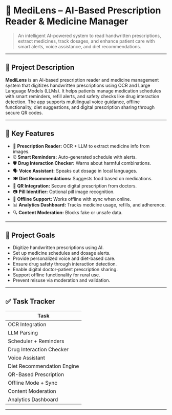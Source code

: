# 🧠 MediLens – AI-Based Prescription Reader & Medicine Manager
> An intelligent AI-powered system to read handwritten prescriptions, extract medicines, track dosages, and enhance patient care with smart alerts, voice assistance, and diet recommendations.

---

## 📌 Project Description

**MediLens** is an AI-based prescription reader and medicine management system that digitizes handwritten prescriptions using OCR and Large Language Models (LLMs). It helps patients manage medication schedules with smart reminders, refill alerts, and safety checks like drug interaction detection. The app supports multilingual voice guidance, offline functionality, diet suggestions, and digital prescription sharing through secure QR codes.

---

## 🚀 Key Features

- 📸 **Prescription Reader:** OCR + LLM to extract medicine info from images.
- ⏰ **Smart Reminders:** Auto-generated schedule with alerts.
- 🛡️ **Drug Interaction Checker:** Warns about harmful combinations.
- 🗣️ **Voice Assistant:** Speaks out dosage in local languages.
- 🍽️ **Diet Recommendations:** Suggests food based on medications.
- 🧾 **QR Integration:** Secure digital prescription from doctors.
- 📷 **Pill Identifier:** Optional pill image recognition.
- 📴 **Offline Support:** Works offline with sync when online.
- 📊 **Analytics Dashboard:** Tracks medicine usage, refills, and adherence.
- 🔍 **Content Moderation:** Blocks fake or unsafe data.

---

## 🎯 Project Goals

- Digitize handwritten prescriptions using AI.
- Set up medicine schedules and dosage alerts.
- Provide personalized voice and diet-based care.
- Ensure drug safety through interaction detection.
- Enable digital doctor-patient prescription sharing.
- Support offline functionality for rural use.
- Prevent misuse via moderation and validation.

---

## ✅ Task Tracker

| Task                         |
|------------------------------|
| OCR Integration              | 
| LLM Parsing                  | 
| Scheduler + Reminders        |
| Drug Interaction Checker     |
| Voice Assistant              |
| Diet Recommendation Engine   | 
| QR-Based Prescription        | 
| Offline Mode + Sync          | 
| Content Moderation           | 
| Analytics Dashboard          | 

---


